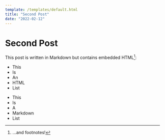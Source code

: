 ```yaml
---
template: /templates/default.html
title: "Second Post"
date: "2022-02-12"
---
```


# Second Post

This post is written in Markdown but contains embedded HTML[^1]:

<ul>
<li>This</li>
<li>Is</li>
<li>An</li>
<li>HTML</li>
<li>List</li>
</ul>

- This
- Is
- A
- Markdown
- List

[^1]: ...and footnotes!

